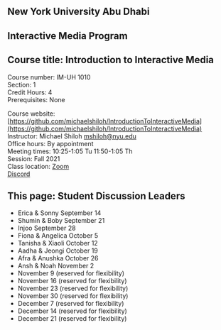 ## New York University Abu Dhabi    
## Interactive Media Program    
## Course title: Introduction to Interactive Media  
Course number: IM-UH 1010   
Section: 1    
Credit Hours: 4         
Prerequisites: None       

Course website: [https://github.com/michaelshiloh/IntroductionToInteractiveMedia](https://github.com/michaelshiloh/IntroductionToInteractiveMedia)      
Instructor: Michael Shiloh mshiloh@nyu.edu    
Office hours: By appointment  
Meeting times: 10:25-1:05 Tu 11:50-1:05 Th   
Session: Fall 2021       
Class location: [Zoom](https://nyu.zoom.us/j/93719271713)   
[Discord](https://discord.com/channels/714727038078025851/716332110268465172)   

## This page: Student Discussion Leaders

- Erica & Sonny September 14 
- Shumin & Boby September 21
- Injoo  September 28 
- Fiona & Angelica October 5
- Tanisha & Xiaoli October 12
- Aadha & Jeongi October 19
- Afra & Anushka October 26
- Ansh & Noah November 2
- November 9 (reserved for flexibility)
- November 16 (reserved for flexibility) 
- November 23 (reserved for flexibility)
- November 30 (reserved for flexibility)
- December 7 (reserved for flexibility)
- December 14 (reserved for flexibility)
- December 21 (reserved for flexibility)

